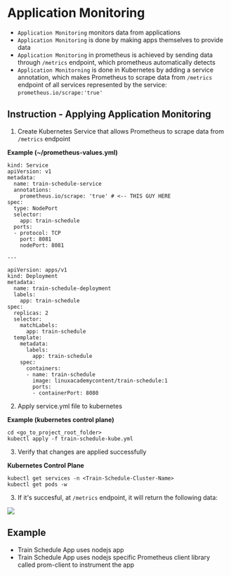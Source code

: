# Application Monitoring

- `Application Monitoring` monitors data from applications
- `Application Monitoring` is done by making apps themselves to provide data
- `Application Monitoring` in prometheus is achieved by sending data through `/metrics` endpoint, which prometheus automatically detects
- `Application Monitorning` is done in Kubernetes by adding a service annotation, which makes Prometheus to scrape data from `/metrics` endpoint of all services represented by the service: `prometheus.io/scrape:'true'`

## Instruction - Applying Application Monitoring

1. Create Kubernetes Service that allows Prometheus to scrape data from `/metrics` endpoint

**Example (~/prometheus-values.yml)**
```
kind: Service
apiVersion: v1
metadata:
  name: train-schedule-service
  annotations:
    prometheus.io/scrape: 'true' # <-- THIS GUY HERE
spec:
  type: NodePort
  selector:
    app: train-schedule
  ports:
  - protocol: TCP
    port: 8081
    nodePort: 8081

---

apiVersion: apps/v1
kind: Deployment
metadata:
  name: train-schedule-deployment
  labels:
    app: train-schedule
spec:
  replicas: 2
  selector:
    matchLabels:
      app: train-schedule
  template:
    metadata:
      labels:
        app: train-schedule
    spec:
      containers:
      - name: train-schedule
        image: linuxacademycontent/train-schedule:1
        ports:
        - containerPort: 8080

```

2. Apply service.yml file to kubernetes

**Example (kubernetes control plane)**
```
cd <go_to_project_root_folder>
kubectl apply -f train-schedule-kube.yml
```

3. Verify that changes are applied successfully

**Kubernetes Control Plane**
```
kubectl get services -n <Train-Schedule-Cluster-Name>
kubectl get pods -w
```

3. If it's succesful, at `/metrics` endpoint, it will return the following data:

<img src="https://user-images.githubusercontent.com/6856382/226140219-45cff313-298d-49ff-9d5c-7adbdfaf2d3d.png">

## Example

- Train Schedule App uses nodejs app
- Train Schedule App uses nodejs specific Prometheus client library called prom-client to instrument the app

#